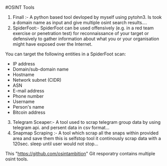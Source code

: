 #OSINT Tools
1. Finall :- A python based tool devloped by myself using pytohn3. Is took a domain name as input and give multiple osint search results.... 
2. SpiderFoot:- 
SpiderFoot can be used offensively (e.g. in a red team exercise or penetration test) for reconnaissance of your target or defensively to gather information about what you or your organisation might have exposed over the Internet.

You can target the following entities in a SpiderFoot scan:

 - IP address
 - Domain/sub-domain name
 - Hostname
 - Network subnet (CIDR)
 - ASN
 - E-mail address
 - Phone number
 - Username
 - Person's name
 - Bitcoin address
3. Telegram Sceaper:- A tool used to scrap telegram group data by using telegram api. and persent data in csv format...
4. Snapmap Scraping :- A tool which scrap all the snaps within provided area and save them this is selfstop tool it continously scrap data with a 120sec. sleep until user would not stop...


This "https://github.com/osintambition" Git resporatry contains multiple osint tools.
